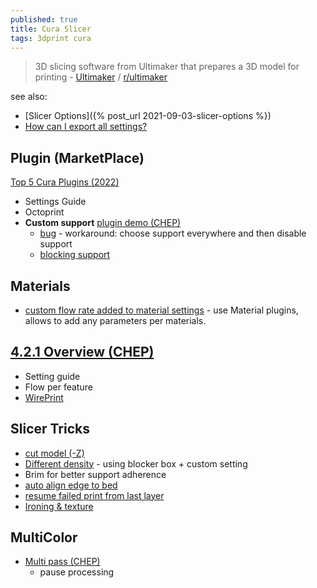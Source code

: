 ```yaml
---
published: true
title: Cura Slicer
tags: 3dprint cura
---
```

> 3D slicing software from Ultimaker that prepares a 3D model for printing - [Ultimaker](https://ultimaker.com/software/ultimaker-cura) / [r/ultimaker](https://www.reddit.com/r/ultimaker/)

see also:
- [Slicer Options]({% post_url 2021-09-03-slicer-options %})
- [How can I export all settings?](https://www.reddit.com/r/ultimaker/comments/7e4qkd/cura_3d_how_can_i_export_all_settings/)

## Plugin (MarketPlace)
[Top 5 Cura Plugins (2022)](https://www.makeuseof.com/top-cura-plugins-to-make-3d-printing-reliable/)
- Settings Guide
- Octoprint
- **Custom support** [plugin demo (CHEP)](https://www.youtube.com/watch?v=N6w2KX-BUUk)
	- [bug](https://community.ultimaker.com/topic/32788-cura-461-not-showing-support-structure-in-preview/#elControls_287735_menu) - workaround: choose support everywhere and then disable support
    - [blocking support](https://support.ultimaker.com/hc/en-us/articles/360012869379-How-to-block-support-generation-in-Ultimaker-Cura)

## Materials
- [custom flow rate added to material settings](https://community.ultimaker.com/topic/30420-need-custom-flow-rate-added-to-material-settings/) - use Material plugins, allows to add any parameters per materials.

## [4.2.1 Overview (CHEP)](https://www.youtube.com/watch?v=p1t4oaU2qdk)
- Setting guide
- Flow per feature
- [WirePrint](https://www.youtube.com/watch?v=Ea4V7kb2VsY)

## Slicer Tricks
- [cut model (-Z)](https://www.youtube.com/watch?v=su_m5zV9rvA)
- [Different density](https://3dsolved.com/different-infill-same-print/) - using blocker box + custom setting
- Brim for better support adherence
- [auto align edge to bed](https://www.youtube.com/watch?v=ca2jD0zCUN4)
- [resume failed print from last layer](https://community.ultimaker.com/topic/6219-2-ways-to-resume-print-from-last-layer/)
- [Ironing & texture](https://www.youtube.com/watch?v=gh5wC4Ti95s)

## MultiColor
- [Multi pass (CHEP)](https://www.youtube.com/watch?v=1nBnVtOEAiY)
	- pause processing
